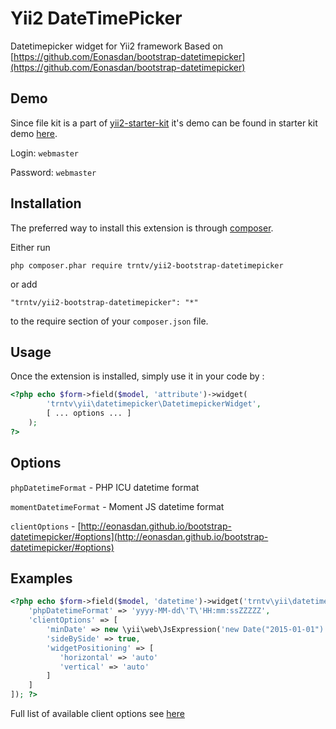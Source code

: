 # Yii2 DateTimePicker
Datetimepicker widget for Yii2 framework
Based on [https://github.com/Eonasdan/bootstrap-datetimepicker](https://github.com/Eonasdan/bootstrap-datetimepicker)

Demo
----
Since file kit is a part of [yii2-starter-kit](https://github.com/trntv/yii2-starter-kit) it's demo can be found in starter kit demo [here](http://backend.yii2-starter-kit.terentev.net/article/create).

Login: ``webmaster``

Password: ``webmaster``


Installation
------------

The preferred way to install this extension is through [composer](http://getcomposer.org/download/).

Either run

```
php composer.phar require trntv/yii2-bootstrap-datetimepicker
```

or add

```
"trntv/yii2-bootstrap-datetimepicker": "*"
```

to the require section of your `composer.json` file.


## Usage

Once the extension is installed, simply use it in your code by  :

```php
<?php echo $form->field($model, 'attribute')->widget(
        'trntv\yii\datetimepicker\DatetimepickerWidget', 
        [ ... options ... ]
    ); 
?>
```

## Options
``phpDatetimeFormat`` - PHP ICU datetime format

``momentDatetimeFormat`` - Moment JS datetime format

``clientOptions`` - [http://eonasdan.github.io/bootstrap-datetimepicker/#options](http://eonasdan.github.io/bootstrap-datetimepicker/#options)

## Examples
```php
<?php echo $form->field($model, 'datetime')->widget('trntv\yii\datetimepicker\DatetimepickerWidget', [ 
    'phpDatetimeFormat' => 'yyyy-MM-dd\'T\'HH:mm:ssZZZZZ',
    'clientOptions' => [
        'minDate' => new \yii\web\JsExpression('new Date("2015-01-01")'),
        'sideBySide' => true,
        'widgetPositioning' => [
           'horizontal' => 'auto'
           'vertical' => 'auto'
        ]
    ]
]); ?>
```
Full list of available client options see [here](http://eonasdan.github.io/bootstrap-datetimepicker/#options) 
